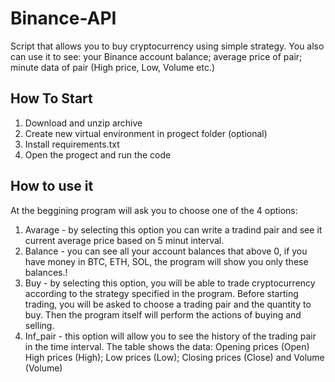 # Binance-API
Script that allows you to buy cryptocurrency using simple strategy. You also can use it to see: your Binance account balance; average price of pair; minute data of pair (High price, Low, Volume etc.) 
## How To Start
1. Download and unzip archive
2. Create new virtual environment in progect folder (optional)
3. Install requirements.txt
4. Open the progect and run the code
## How to use it
At the beggining program will ask you to choose one of the 4 options:
1. Avarage - by selecting this option you can write a tradind pair and see it current average price based on 5 minut interval. 
2. Balance - you can see all your account balances that above 0, if you have money in BTC, ETH, SOL, the program will show you only these balances.!
3. Buy - by selecting this option, you will be able to trade cryptocurrency according to the strategy specified in the program. Before starting trading, you will be asked to choose a trading pair and the quantity to buy. Then the program itself will perform the actions of buying and selling. 
4. Inf_pair - this option will allow you to see the history of the trading pair in the time interval. The table shows the data: Opening prices (Open) High prices (High); Low prices (Low); Closing prices (Close) and Volume (Volume)

